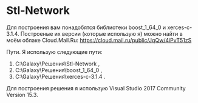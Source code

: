 # Stl-Network

Для построения вам понадобятся библиотеки boost_1_64_0 и xerces-c-3.1.4.
Построеные их версии (которые использую я) можно найти в моём облаке Cloud.Mail.Ru:
https://cloud.mail.ru/public/JqQw/4iPvT51zS

Пути.
Я использую следующие пути:
1) C:\Galaxy\Решения\Stl-Network ,
2) C:\Galaxy\Решения\boost_1_64_0 ,
3) C:\Galaxy\Решения\xerces-c-3.1.4 .

Для построения решения я использую Visual Studio 2017 Community Version 15.3.
